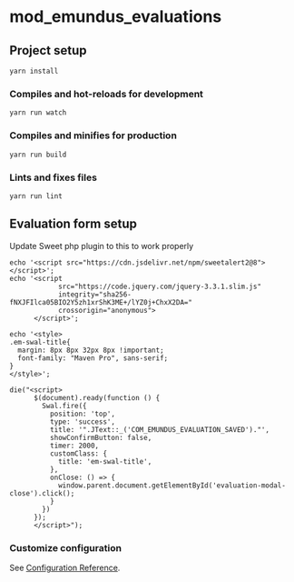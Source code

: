 # mod_emundus_evaluations

## Project setup

```
yarn install
```

### Compiles and hot-reloads for development

```
yarn run watch
```

### Compiles and minifies for production

```
yarn run build
```

### Lints and fixes files

```
yarn run lint
```

## Evaluation form setup

Update Sweet php plugin to this to work properly

```
echo '<script src="https://cdn.jsdelivr.net/npm/sweetalert2@8"></script>';
echo '<script
            src="https://code.jquery.com/jquery-3.3.1.slim.js"
            integrity="sha256-fNXJFIlca05BIO2Y5zh1xrShK3ME+/lYZ0j+ChxX2DA="
            crossorigin="anonymous">
      </script>';

echo '<style>
.em-swal-title{
  margin: 8px 8px 32px 8px !important;
  font-family: "Maven Pro", sans-serif;
}
</style>';

die("<script>
      $(document).ready(function () {
        Swal.fire({
          position: 'top',
          type: 'success',
          title: '".JText::_('COM_EMUNDUS_EVALUATION_SAVED')."',
          showConfirmButton: false,
          timer: 2000,
          customClass: {
            title: 'em-swal-title',
          },
          onClose: () => {
            window.parent.document.getElementById('evaluation-modal-close').click();
          }
        })
      });
      </script>");
```

### Customize configuration

See [Configuration Reference](https://cli.vuejs.org/config/).
